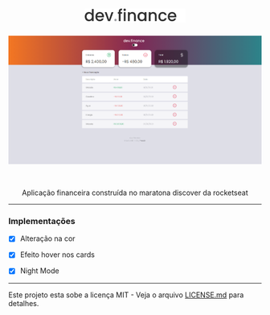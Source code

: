 

<h1 align="center">
  <img alt="dev-finance-logo" title="dev-finance-logo" src="assets/logob.svg" width="200px" />
 </h1>

<p align="center">
  <img src="https://github.com/carlospessin/dev-finance/blob/master/assets/preview.png">
</p>



<br>

<p align="center">
  Aplicação financeira construída no maratona discover da rocketseat
</p>



---

### Implementações

- [x] Alteração na cor
- [x] Efeito hover nos cards
- [x] Night Mode


---

Este projeto esta sobe a licença MIT - Veja o arquivo [LICENSE.md](https://github.com/carlospessin/dev-finance/blob/master/LICENSE.md) para detalhes.
